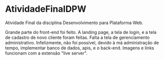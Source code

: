 # AtividadeFinalDPW

Atividade Final da disciplina Desenvolvimento para Plataforma Web.

Grande parte do front-end foi feito. A landing page, a tela de login, e a tela de cadastro de novo cliente foram feitas. Falta a tela de gerenciamento administrativo.
Infelizmente, não foi possível, devido à má administração de tempo, implementar banco de dados, apis, e o back-end.
Imagens e links funcionam com a extensão "live server".
